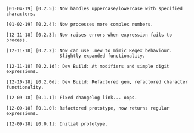     [01-04-19] [0.2.5]: Now handles uppercase/lowercase with specified characters.

    [01-02-19] [0.2.4]: Now processes more complex numbers.

    [12-11-18] [0.2.3]: Now raises errors when expression fails to process. 

    [12-11-18] [0.2.2]: Now can use .new to mimic Regex behaviour.
                        Slightly expanded functionality.

    [12-11-18] [0.2.1d]: Dev Build: At modifiers and simple digit expressions.

    [12-10-18] [0.2.0d]: Dev Build: Refactored gem, refactored character functionality.

    [12-09-18] [0.1.1]: Fixed changelog link... oops.

    [12-09-18] [0.1.0]: Refactored prototype, now returns regular expressions.

    [12-09-18] [0.0.1]: Initial prototype.